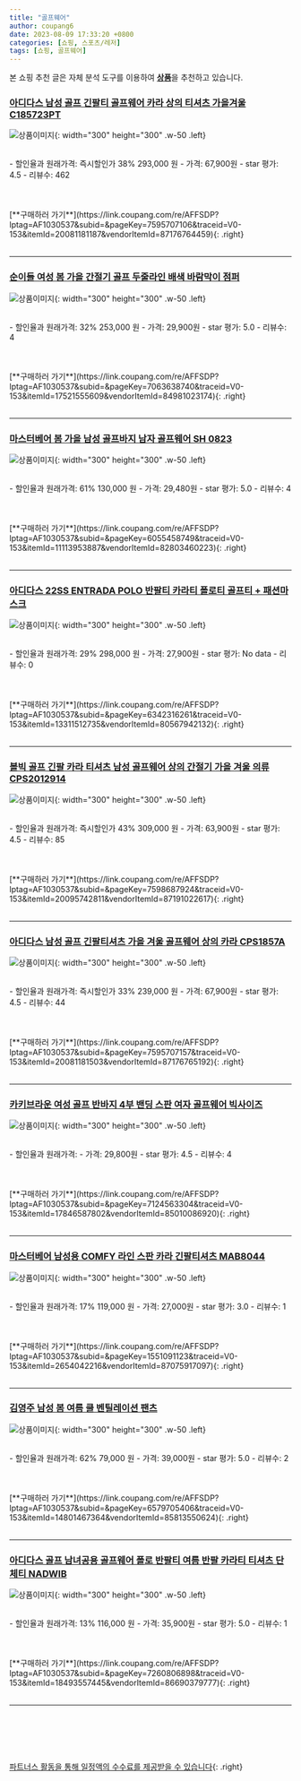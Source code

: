 ```yaml
---
title: "골프웨어"
author: coupang6
date: 2023-08-09 17:33:20 +0800
categories: [쇼핑, 스포츠/레저]
tags: [쇼핑, 골프웨어]
---
```


본 쇼핑 추천 글은 자체 분석 도구를 이용하여 [**상품**](https://link.coupang.com/a/bao1ui)을 추천하고 있습니다.

### [아디다스 남성 골프 긴팔티 골프웨어 카라 상의 티셔츠 가을겨울 C185723PT](https://link.coupang.com/re/AFFSDP?lptag=AF1030537&subid=&pageKey=7595707106&traceid=V0-153&itemId=20081181187&vendorItemId=87176764459)

![상품이미지](https://thumbnail6.coupangcdn.com/thumbnails/remote/230x230ex/image/vendor_inventory/8d84/4894c0cf3f3ad5ba0d31b876b893fa84ea81e0d96b7d2e69377a94cf167f.JPG){: width="300" height="300" .w-50 .left}


<br>
- 할인율과 원래가격: 즉시할인가 38%  293,000   원
- 가격: 67,900원
- star 평가: 4.5
- 리뷰수: 462
<br>
<br>
<br>
<br>
[**구매하러 가기**](https://link.coupang.com/re/AFFSDP?lptag=AF1030537&subid=&pageKey=7595707106&traceid=V0-153&itemId=20081181187&vendorItemId=87176764459){: .right}
<br>
<br>

---

### [순이들 여성 봄 가을 간절기 골프 두줄라인 배색 바람막이 점퍼](https://link.coupang.com/re/AFFSDP?lptag=AF1030537&subid=&pageKey=7063638740&traceid=V0-153&itemId=17521555609&vendorItemId=84981023174)

![상품이미지](https://thumbnail8.coupangcdn.com/thumbnails/remote/230x230ex/image/vendor_inventory/0c3f/813ac1456aa846743fcef767ce7279fd0452b69e1845a13697db4988157a.jpg){: width="300" height="300" .w-50 .left}


<br>
- 할인율과 원래가격: 32%  253,000   원
- 가격: 29,900원
- star 평가: 5.0
- 리뷰수: 4
<br>
<br>
<br>
<br>
[**구매하러 가기**](https://link.coupang.com/re/AFFSDP?lptag=AF1030537&subid=&pageKey=7063638740&traceid=V0-153&itemId=17521555609&vendorItemId=84981023174){: .right}
<br>
<br>

---

### [마스터베어 봄 가을 남성 골프바지 남자 골프웨어 SH 0823](https://link.coupang.com/re/AFFSDP?lptag=AF1030537&subid=&pageKey=6055458749&traceid=V0-153&itemId=11113953887&vendorItemId=82803460223)

![상품이미지](https://thumbnail9.coupangcdn.com/thumbnails/remote/230x230ex/image/vendor_inventory/01b6/5dc7fe77dfde8546ec2f0c92bba05867bacf9d15ab932cee7fcd7922c25c.jpg){: width="300" height="300" .w-50 .left}


<br>
- 할인율과 원래가격: 61%  130,000   원
- 가격: 29,480원
- star 평가: 5.0
- 리뷰수: 4
<br>
<br>
<br>
<br>
[**구매하러 가기**](https://link.coupang.com/re/AFFSDP?lptag=AF1030537&subid=&pageKey=6055458749&traceid=V0-153&itemId=11113953887&vendorItemId=82803460223){: .right}
<br>
<br>

---

### [아디다스 22SS ENTRADA POLO 반팔티 카라티 폴로티 골프티 + 패션마스크](https://link.coupang.com/re/AFFSDP?lptag=AF1030537&subid=&pageKey=6342316261&traceid=V0-153&itemId=13311512735&vendorItemId=80567942132)

![상품이미지](https://thumbnail10.coupangcdn.com/thumbnails/remote/230x230ex/image/vendor_inventory/83e8/d4e2ec30444200c7d24035908bf27008ddf4add9dcf21ca33c46f743edc4.jpg){: width="300" height="300" .w-50 .left}


<br>
- 할인율과 원래가격: 29%  298,000   원
- 가격: 27,900원
- star 평가: No data
- 리뷰수: 0
<br>
<br>
<br>
<br>
[**구매하러 가기**](https://link.coupang.com/re/AFFSDP?lptag=AF1030537&subid=&pageKey=6342316261&traceid=V0-153&itemId=13311512735&vendorItemId=80567942132){: .right}
<br>
<br>

---

### [볼빅 골프 긴팔 카라 티셔츠 남성 골프웨어 상의 간절기 가을 겨울 의류 CPS2012914](https://link.coupang.com/re/AFFSDP?lptag=AF1030537&subid=&pageKey=7598687924&traceid=V0-153&itemId=20095742811&vendorItemId=87191022617)

![상품이미지](https://thumbnail9.coupangcdn.com/thumbnails/remote/230x230ex/image/vendor_inventory/a6ca/f720260de27cb3dd855ab4e0b200d35914b8b2b3a72c3303d68e27fb42ed.JPG){: width="300" height="300" .w-50 .left}


<br>
- 할인율과 원래가격: 즉시할인가 43%  309,000   원
- 가격: 63,900원
- star 평가: 4.5
- 리뷰수: 85
<br>
<br>
<br>
<br>
[**구매하러 가기**](https://link.coupang.com/re/AFFSDP?lptag=AF1030537&subid=&pageKey=7598687924&traceid=V0-153&itemId=20095742811&vendorItemId=87191022617){: .right}
<br>
<br>

---

### [아디다스 남성 골프 긴팔티셔츠 가을 겨울 골프웨어 상의 카라 CPS1857A](https://link.coupang.com/re/AFFSDP?lptag=AF1030537&subid=&pageKey=7595707157&traceid=V0-153&itemId=20081181503&vendorItemId=87176765192)

![상품이미지](https://thumbnail10.coupangcdn.com/thumbnails/remote/230x230ex/image/vendor_inventory/2152/bcc92037aa94d0aa3b63b9332737294ddc6324dcfb635ccd812f824b063d.JPG){: width="300" height="300" .w-50 .left}


<br>
- 할인율과 원래가격: 즉시할인가 33%  239,000   원
- 가격: 67,900원
- star 평가: 4.5
- 리뷰수: 44
<br>
<br>
<br>
<br>
[**구매하러 가기**](https://link.coupang.com/re/AFFSDP?lptag=AF1030537&subid=&pageKey=7595707157&traceid=V0-153&itemId=20081181503&vendorItemId=87176765192){: .right}
<br>
<br>

---

### [카키브라운 여성 골프 반바지 4부 밴딩 스판 여자 골프웨어 빅사이즈](https://link.coupang.com/re/AFFSDP?lptag=AF1030537&subid=&pageKey=7124563304&traceid=V0-153&itemId=17846587802&vendorItemId=85010086920)

![상품이미지](https://thumbnail7.coupangcdn.com/thumbnails/remote/230x230ex/image/vendor_inventory/9307/cd0a43455f7361eab6d2a6f72de3c58f7017d7ce97aa185d411b94f82ed4.jpg){: width="300" height="300" .w-50 .left}


<br>
- 할인율과 원래가격: 
- 가격: 29,800원
- star 평가: 4.5
- 리뷰수: 4
<br>
<br>
<br>
<br>
[**구매하러 가기**](https://link.coupang.com/re/AFFSDP?lptag=AF1030537&subid=&pageKey=7124563304&traceid=V0-153&itemId=17846587802&vendorItemId=85010086920){: .right}
<br>
<br>

---

### [마스터베어 남성용 COMFY 라인 스판 카라 긴팔티셔츠 MAB8044](https://link.coupang.com/re/AFFSDP?lptag=AF1030537&subid=&pageKey=1551091123&traceid=V0-153&itemId=2654042216&vendorItemId=87075917097)

![상품이미지](https://thumbnail8.coupangcdn.com/thumbnails/remote/230x230ex/image/vendor_inventory/e80e/aae444c533661d28ca60b502d9c2fa435b01f57e6225312bac0295ad6860.jpg){: width="300" height="300" .w-50 .left}


<br>
- 할인율과 원래가격: 17%  119,000   원
- 가격: 27,000원
- star 평가: 3.0
- 리뷰수: 1
<br>
<br>
<br>
<br>
[**구매하러 가기**](https://link.coupang.com/re/AFFSDP?lptag=AF1030537&subid=&pageKey=1551091123&traceid=V0-153&itemId=2654042216&vendorItemId=87075917097){: .right}
<br>
<br>

---

### [김영주 남성 봄 여름 쿨 벤틸레이션 팬츠](https://link.coupang.com/re/AFFSDP?lptag=AF1030537&subid=&pageKey=6579705406&traceid=V0-153&itemId=14801467364&vendorItemId=85813550624)

![상품이미지](https://thumbnail8.coupangcdn.com/thumbnails/remote/230x230ex/image/vendor_inventory/0f97/20648e63ee19f8b61380fdef003cf3f66b9b16980100fd51ce0d64f0973f.jpg){: width="300" height="300" .w-50 .left}


<br>
- 할인율과 원래가격: 62%  79,000   원
- 가격: 39,000원
- star 평가: 5.0
- 리뷰수: 2
<br>
<br>
<br>
<br>
[**구매하러 가기**](https://link.coupang.com/re/AFFSDP?lptag=AF1030537&subid=&pageKey=6579705406&traceid=V0-153&itemId=14801467364&vendorItemId=85813550624){: .right}
<br>
<br>

---

### [아디다스 골프 남녀공용 골프웨어 폴로 반팔티 여름 반팔 카라티 티셔츠 단체티 NADWIB](https://link.coupang.com/re/AFFSDP?lptag=AF1030537&subid=&pageKey=7260806898&traceid=V0-153&itemId=18493557445&vendorItemId=86690379777)

![상품이미지](https://thumbnail10.coupangcdn.com/thumbnails/remote/230x230ex/image/vendor_inventory/6d41/72845da019bc1ac6e0a4dbed8233e2c7e775eb148a0ca1c5a54287c21bd8.jpg){: width="300" height="300" .w-50 .left}


<br>
- 할인율과 원래가격: 13%  116,000   원
- 가격: 35,900원
- star 평가: 5.0
- 리뷰수: 1
<br>
<br>
<br>
<br>
[**구매하러 가기**](https://link.coupang.com/re/AFFSDP?lptag=AF1030537&subid=&pageKey=7260806898&traceid=V0-153&itemId=18493557445&vendorItemId=86690379777){: .right}
<br>
<br>

---
<br><br><br><br><br> [파트너스 활동을 통해 일정액의 수수료를 제공받을 수 있습니다](https://link.coupang.com/a/bao1ui){: .right}